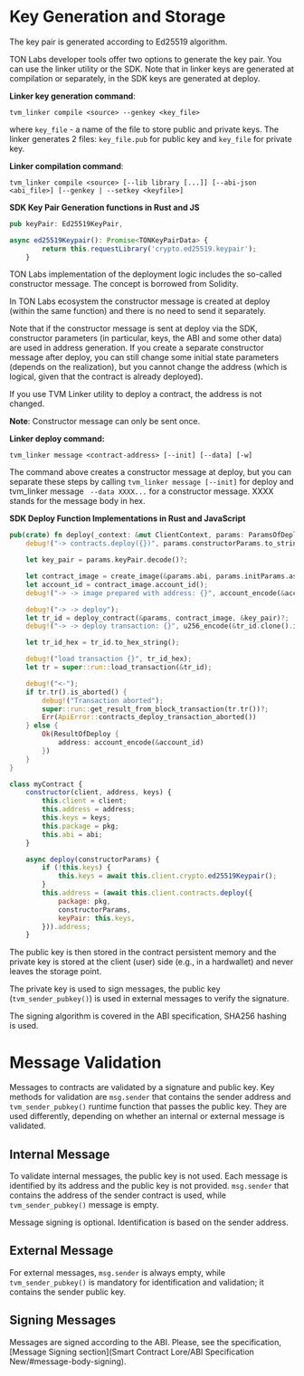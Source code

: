 # Key Generation and Storage

The key pair is generated according to Ed25519 algorithm.

TON Labs developer tools offer two options to generate the key pair. You can use the linker utility or the SDK. Note that in linker keys are generated at compilation or separately, in the SDK keys are  generated at deploy.

**Linker key generation command**:

```shell
tvm_linker compile <source> --genkey <key_file>
```

where `key_file` - a name of the file to store public and private keys. The linker generates 2 files: `key_file.pub` for public key and `key_file` for private key.

**Linker compilation command**:

```shell
tvm_linker compile <source> [--lib library [...]] [--abi-json <abi_file>] [--genkey | --setkey <keyfile>]
```

**SDK Key Pair Generation functions in Rust and JS**

```rust
pub keyPair: Ed25519KeyPair,
```

```javascript
async ed25519Keypair(): Promise<TONKeyPairData> {
        return this.requestLibrary('crypto.ed25519.keypair');
    }
```

TON Labs implementation of the deployment logic includes the so-called constructor message. The concept is borrowed from Solidity. 

In TON Labs ecosystem the constructor message is created at deploy (within the same function) and there is no need to send it separately.

Note that if the constructor message is sent at deploy via the SDK, constructor parameters   (in particular, keys, the ABI and some other data) are used in address generation. If you create a separate constructor message after deploy, you can still change some initial state parameters  (depends on the realization), but you cannot change the address (which is logical, given that the contract is already deployed).

If you use TVM Linker utility to deploy a contract, the address is not changed.

**Note**: Constructor message can only be sent once.

**Linker deploy command:**

```shell
tvm_linker message <contract-address> [--init] [--data] [-w]
```

The command above creates a constructor message at deploy, but you can separate these steps by calling `tvm_linker message [--init]` for deploy and tvm_linker message ` --data XXXX...` for a constructor message. XXXX stands for the message body in hex.

**SDK Deploy Function Implementations in Rust and JavaScript**

```rust
pub(crate) fn deploy(_context: &mut ClientContext, params: ParamsOfDeploy) -> ApiResult<ResultOfDeploy> {
    debug!("-> contracts.deploy({})", params.constructorParams.to_string());

    let key_pair = params.keyPair.decode()?;

    let contract_image = create_image(&params.abi, params.initParams.as_ref(), &params.imageBase64, &key_pair.public)?;
    let account_id = contract_image.account_id();
    debug!("-> -> image prepared with address: {}", account_encode(&account_id));

    debug!("-> -> deploy");
    let tr_id = deploy_contract(&params, contract_image, &key_pair)?;
    debug!("-> -> deploy transaction: {}", u256_encode(&tr_id.clone().into()));

    let tr_id_hex = tr_id.to_hex_string();

    debug!("load transaction {}", tr_id_hex);
    let tr = super::run::load_transaction(&tr_id);

    debug!("<-");
    if tr.tr().is_aborted() {
        debug!("Transaction aborted");
        super::run::get_result_from_block_transaction(tr.tr())?;
        Err(ApiError::contracts_deploy_transaction_aborted())
    } else {
        Ok(ResultOfDeploy {
            address: account_encode(&account_id)
        })
    }
}

```

```javascript
class myContract {
    constructor(client, address, keys) {
        this.client = client;
        this.address = address;
        this.keys = keys;
        this.package = pkg;
        this.abi = abi;
    }

    async deploy(constructorParams) {
        if (!this.keys) {
            this.keys = await this.client.crypto.ed25519Keypair();
        }
        this.address = (await this.client.contracts.deploy({
            package: pkg,
            constructorParams,
            keyPair: this.keys,
        })).address;
    }
```

The public key is then stored in the contract persistent memory and the private key is stored at the client (user) side (e.g., in a hardwallet) and never leaves the storage point.

The private key is used to sign messages, the public key  (`tvm_sender_pubkey()`) is used in external messages to verify the signature.

The signing algorithm is covered in the ABI specification, SHA256 hashing is used.

# Message Validation

Messages to contracts are validated by a signature and public key. Key methods for validation are `msg.sender` that contains the sender address and `tvm_sender_pubkey()`  runtime function that passes the public key. They are used differently, depending on whether an internal or external message is validated.

## Internal Message 

To validate internal messages, the public key is not used.  Each message is identified by its address and the public key is not provided. `msg.sender` that contains the address of the sender contract is used, while `tvm_sender_pubkey()`  message is empty.

Message signing is optional. Identification is based on the sender address.

## External Message 

For external messages, `msg.sender` is always empty, while `tvm_sender_pubkey()` is mandatory for identification and validation; it contains the sender public key.

## Signing Messages

Messages are signed according to the ABI. Please, see the specification, [Message Signing section](Smart Contract Lore/ABI Specification New/#message-body-signing).



